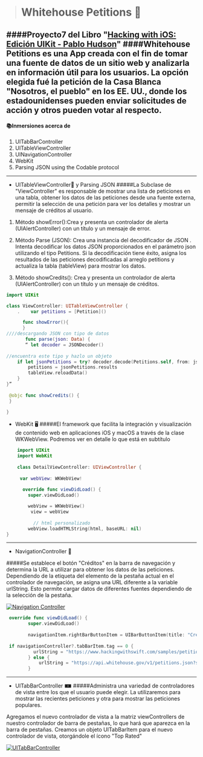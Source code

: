 > #  Whitehouse Petitions 📰 



		
####Proyecto7 del Libro "[Hacking with iOS: Edición UIKit - Pablo Hudson](http://https://www.hackingwithswift.com/read "Hacking with iOS: Edición UIKit - pablo hudson")"
####Whitehouse Petitions es una App creada con el fin de tomar una fuente de datos de un sitio web y analizarla en información útil para los usuarios. La opción elegida fué la petición de la Casa Blanca "Nosotros, el pueblo" en los EE. UU., donde los estadounidenses pueden enviar solicitudes de acción y otros pueden votar al respecto.
---


#### 📚Inmersiones acerca de 
1. UITabBarController
2. UITableViewController
3.  UINavigationController
4. WebKit
5.  Parsing JSON using the Codable protocol


-----
- UITableViewController📱 y Parsing JSON 
 #####La Subclase de "ViewController" es responsable de mostrar una lista de peticiones en una tabla, obtener los datos de las peticiones desde una fuente externa, permitir la selección de una petición para ver los detalles y mostrar un mensaje de créditos al usuario.
 
1.  Método showError():Crea y presenta un controlador de alerta (UIAlertController) con un título y un mensaje de error.
 
2. Método Parse (JSON): Crea una instancia del decodificador de JSON . Intenta decodificar los datos JSON proporcionados en el parámetro json utilizando el tipo Petitions. Si la decodificación tiene éxito, asigna los resultados de las peticiones decodificadas al arreglo petitions y actualiza la tabla (tableView) para mostrar los datos.

3. Método showCredits(): Crea y presenta un controlador de alerta (UIAlertController) con un título y un mensaje de créditos.

 

```swift
import UIKit

class ViewController: UITableViewController {
    .    var petitions = [Petition]()

	  func showError(){
	  }
////descargando JSON con tipo de datos
	   func parse(json: Data) { 
	   “ let decoder = JSONDecoder()
	   
//encuentra este tipo y hazlo un objeto
    if let jsonPetitions = try? decoder.decode(Petitions.self, from: json) {
        petitions = jsonPetitions.results
        tableView.reloadData()
    }
}”
	   
 @objc func showCredits() { 
 }
 
}
```

-  WebKit 🖥️
#####El framework que facilita la integración y visualización de contenido web en aplicaciones iOS y macOS a través de la clase WKWebView. Podremos ver en detalle lo que está en subtítulo

```swift
    import UIKit
    import WebKit
    
    class DetailViewController: UIViewController {
	
     var webView: WKWebView!
	 
	  override func viewDidLoad() {
        super.viewDidLoad()

        webView = WKWebView()
         view = webView
		 
		  // html personalizado
        webView.loadHTMLString(html, baseURL: nil)
}

```



------------

- NavigationController 📲

#####Se establece el botón "Créditos" en la barra de navegación y determina la URL a utilizar para obtener los datos de las peticiones. Dependiendo de la etiqueta del elemento de la pestaña actual en el controlador de navegación, se asigna una URL diferente a la variable urlString. Esto permite cargar datos de diferentes fuentes dependiendo de la selección de la pestaña.

[![Navigation Controller](https://static.javatpoint.com/tutorial/ios/images/ios-navigation-controller6.png "Navigation Controller")](http://https://www.javatpoint.com/ios-navigation-controller "Navigation Controller")

```swift
 override func viewDidLoad() {
        super.viewDidLoad()
        
        navigationItem.rightBarButtonItem = UIBarButtonItem(title: "Créditos", style: .plain, target: self, action: #selector(showCredits))
		
 if navigationController?.tabBarItem.tag == 0 {
          urlString = "https://www.hackingwithswift.com/samples/petitions-1.json"
        } else {
            urlString = "https://api.whitehouse.gov/v1/petitions.json?signatureCountFloor=100008&limit=100"
        }
```




----
-  UITabBarController 🀰
#####Administra una variedad de controladores de vista entre los que el usuario puede elegir. La utilizaremos para mostrar las recientes peticiones y otra para mostrar las peticiones populares. 

Agregamos el nuevo controlador de vista a la matriz viewControllers de nuestro controlador de barra de pestañas, lo que hará que aparezca en la barra de pestañas. Creamos un objeto UITabBarItem para el nuevo controlador de vista, otorgándole el ícono "Top Rated"

[![UITabBarController](https://i.stack.imgur.com/YqimMl.pnghttps://stackoverflow.com/questions/71194968/setting-a-uitabbarappearance-breaks-uitabbaritem-appearance-proxy-font-size-when "UITabBarController")](https://stackoverflow.com/questions/71194968/setting-a-uitabbarappearance-breaks-uitabbaritem-appearance-proxy-font-size-when "UITabBarController")



